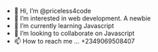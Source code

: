- 👋 Hi, I’m @priceless4code
- 👀 I’m interested in web development. A newbie
- 🌱 I’m currently learning Javascript
- 💞️ I’m looking to collaborate on Javascript
- 📫 How to reach me ... +2349069508407

<!---
priceless4code/priceless4code is a ✨ special ✨ repository because its `README.md` (this file) appears on your GitHub profile.
You can click the Preview link to take a look at your changes.
--->
